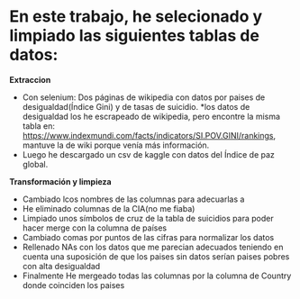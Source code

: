# En este trabajo, he selecionado y limpiado las siguientes tablas de datos:

**Extraccion**
 + Con selenium:
  Dos páginas de wikipedia con datos por paises de desigualdad(Índice Gini) y de tasas de suicidio.
      *los datos de desigualdad los he escrapeado de wikipedia, pero encontre la misma tabla en:
      <https://www.indexmundi.com/facts/indicators/SI.POV.GINI/rankings>, mantuve la de wiki porque venía más información.
 + Luego he descargado un csv de kaggle con datos del Índice de paz global.
  
**Transformación y limpieza**
  + Cambiado lcos nombres de las columnas para adecuarlas a 
  + He eliminado columnas de la CIA(no me fiaba)
  + Limpiado unos símbolos de cruz de la tabla de suicidios para poder hacer merge con la columna de países
  + Cambiado comas por puntos de las cifras para normalizar los datos
  + Rellenado NAs con los datos que me parecian adecuados teniendo en cuenta una suposición de que los paises sin datos serían paises pobres con alta desigualdad
  + Finalmente He mergeado todas las columnas por la columna de Country donde coinciden los paises
  
  